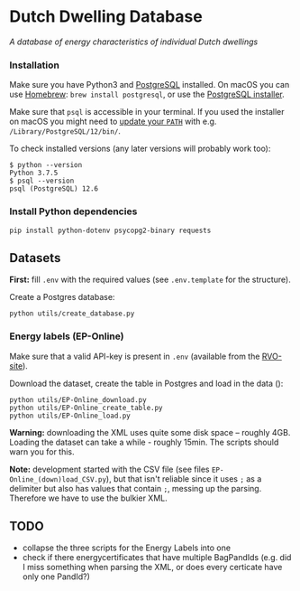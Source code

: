 # Dutch Dwelling Database
*A database of energy characteristics of individual Dutch dwellings*


### Installation

Make sure you have Python3 and [PostgreSQL](https://www.postgresql.org/download/) installed. On macOS you can use [Homebrew](https://brew.sh/):
`brew install postgresql`, or use the [PostgreSQL installer](https://www.enterprisedb.com/downloads/postgres-postgresql-downloads).

Make sure that `psql` is accessible in your terminal. If you used the installer on macOS you might need to [update your `PATH`](https://dba.stackexchange.com/a/3008) with e.g. `/Library/PostgreSQL/12/bin/`.


To check installed versions (any later versions will probably work too):

```
$ python --version
Python 3.7.5
$ psql --version
psql (PostgreSQL) 12.6
```

### Install Python dependencies

```
pip install python-dotenv psycopg2-binary requests
```

## Datasets

**First:** fill `.env` with the required values (see `.env.template` for the structure).

Create a Postgres database:

```
python utils/create_database.py
```


### Energy labels (EP-Online)

Make sure that a valid API-key is present in `.env` (available from the [RVO-site](https://epbdwebservices.rvo.nl/)).

Download the dataset, create the table in Postgres and load in the data ():

```
python utils/EP-Online_download.py
python utils/EP-Online_create_table.py
python utils/EP-Online_load.py
```

**Warning:** downloading the XML uses quite some disk space – roughly 4GB. Loading the dataset can take a while - roughly 15min. The scripts should warn you for this.

**Note:** development started with the CSV file (see files `EP-Online_(down)load_CSV.py`), but that isn't reliable since it uses `;` as a delimiter but also has values that contain `;`, messing up the parsing. Therefore we have to use the bulkier XML.

## TODO

- collapse the three scripts for the Energy Labels into one
- check if there energycertificates that have multiple BagPandIds (e.g. did I miss something when parsing the XML, or does every certicate have only one PandId?)